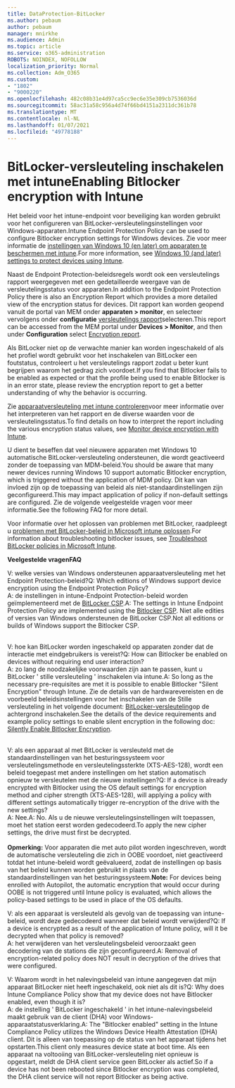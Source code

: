 ```yaml
---
title: DataProtection-BitLocker
ms.author: pebaum
author: pebaum
manager: mnirkhe
ms.audience: Admin
ms.topic: article
ms.service: o365-administration
ROBOTS: NOINDEX, NOFOLLOW
localization_priority: Normal
ms.collection: Adm_O365
ms.custom:
- "1802"
- "9000220"
ms.openlocfilehash: 482c08b31e4d97ca5cc9ec6e35e309cb7536036d
ms.sourcegitcommit: 58ac31a58c956a4d74f66bd4151a2311dc361b78
ms.translationtype: MT
ms.contentlocale: nl-NL
ms.lasthandoff: 01/07/2021
ms.locfileid: "49778188"
---
```

# <a name="enabling-bitlocker-encryption-with-intune"></a><span data-ttu-id="5041d-102">BitLocker-versleuteling inschakelen met intune</span><span class="sxs-lookup"><span data-stu-id="5041d-102">Enabling Bitlocker encryption with Intune</span></span>

<span data-ttu-id="5041d-103">Het beleid voor het intune-endpoint voor beveiliging kan worden gebruikt voor het configureren van BitLocker-versleutelingsinstellingen voor Windows-apparaten.</span><span class="sxs-lookup"><span data-stu-id="5041d-103">Intune Endpoint Protection Policy can be used to configure Bitlocker encryption settings for Windows devices.</span></span> <span data-ttu-id="5041d-104">Zie voor meer informatie de [instellingen van Windows 10 (en later) om apparaten te beschermen met intune](https://docs.microsoft.com/intune/endpoint-protection-windows-10#windows-encryption).</span><span class="sxs-lookup"><span data-stu-id="5041d-104">For more information, see [Windows 10 (and later) settings to protect devices using Intune](https://docs.microsoft.com/intune/endpoint-protection-windows-10#windows-encryption).</span></span>

<span data-ttu-id="5041d-105">Naast de Endpoint Protection-beleidsregels wordt ook een versleutelings rapport weergegeven met een gedetailleerde weergave van de versleutelingsstatus voor apparaten.</span><span class="sxs-lookup"><span data-stu-id="5041d-105">In addition to the Endpoint Protection Policy there is also an Encryption Report which provides a more detailed view of the encryption status for devices.</span></span> <span data-ttu-id="5041d-106">Dit rapport kan worden geopend vanuit de portal van MEM onder **apparaten > monitor**, en selecteer vervolgens onder **configuratie** [versleutelings rapport](https://endpoint.microsoft.com/#blade/Microsoft_Intune_DeviceSettings/DevicesMonitorMenu/encryptionReport)selecteren.</span><span class="sxs-lookup"><span data-stu-id="5041d-106">This report can be accessed from the MEM portal under **Devices > Monitor**, and then under **Configuration** select [Encryption report](https://endpoint.microsoft.com/#blade/Microsoft_Intune_DeviceSettings/DevicesMonitorMenu/encryptionReport).</span></span>

<span data-ttu-id="5041d-107">Als BitLocker niet op de verwachte manier kan worden ingeschakeld of als het profiel wordt gebruikt voor het inschakelen van BitLocker een foutstatus, controleert u het versleutelings rapport zodat u beter kunt begrijpen waarom het gedrag zich voordoet.</span><span class="sxs-lookup"><span data-stu-id="5041d-107">If you find that Bitlocker fails to be enabled as expected or that the profile being used to enable Bitlocker is in an error state, please review the encryption report to get a better understanding of why the behavior is occurring.</span></span>

<span data-ttu-id="5041d-108">Zie [apparaatversleuteling met intune controleren](https://docs.microsoft.com/mem/intune/protect/encryption-monitor)voor meer informatie over het interpreteren van het rapport en de diverse waarden voor de versleutelingsstatus.</span><span class="sxs-lookup"><span data-stu-id="5041d-108">To find details on how to interpret the report including the various encryption status values, see [Monitor device encryption with Intune](https://docs.microsoft.com/mem/intune/protect/encryption-monitor).</span></span>

<span data-ttu-id="5041d-109">U dient te beseffen dat veel nieuwere apparaten met Windows 10 automatische BitLocker-versleuteling ondersteunen, die wordt geactiveerd zonder de toepassing van MDM-beleid.</span><span class="sxs-lookup"><span data-stu-id="5041d-109">You should be aware that many newer devices running Windows 10 support automatic Bitlocker encryption, which is triggered without the application of MDM policy.</span></span> <span data-ttu-id="5041d-110">Dit kan van invloed zijn op de toepassing van beleid als niet-standaardinstellingen zijn geconfigureerd.</span><span class="sxs-lookup"><span data-stu-id="5041d-110">This may impact application of policy if non-default settings are configured.</span></span> <span data-ttu-id="5041d-111">Zie de volgende veelgestelde vragen voor meer informatie.</span><span class="sxs-lookup"><span data-stu-id="5041d-111">See the following FAQ for more detail.</span></span>

<span data-ttu-id="5041d-112">Voor informatie over het oplossen van problemen met BitLocker, raadpleegt u [problemen met BitLocker-beleid in Microsoft intune oplossen](https://docs.microsoft.com/intune/protect/troubleshoot-bitlocker-policies).</span><span class="sxs-lookup"><span data-stu-id="5041d-112">For information about troubleshooting bitlocker issues, see [Troubleshoot BitLocker policies in Microsoft Intune](https://docs.microsoft.com/intune/protect/troubleshoot-bitlocker-policies).</span></span>
 
 
<span data-ttu-id="5041d-113">**Veelgestelde vragen**</span><span class="sxs-lookup"><span data-stu-id="5041d-113">**FAQ**</span></span>

<span data-ttu-id="5041d-114">V: welke versies van Windows ondersteunen apparaatversleuteling met het Endpoint Protection-beleid?</span><span class="sxs-lookup"><span data-stu-id="5041d-114">Q: Which editions of Windows support device encryption using the Endpoint Protection Policy?</span></span><br>
<span data-ttu-id="5041d-115">A: de instellingen in intune-Endpoint Protection-beleid worden geïmplementeerd met de [BitLocker CSP](https://docs.microsoft.com/windows/client-management/mdm/bitlocker-csp).</span><span class="sxs-lookup"><span data-stu-id="5041d-115">A: The settings in Intune Endpoint Protection Policy are implemented using the [Bitlocker CSP](https://docs.microsoft.com/windows/client-management/mdm/bitlocker-csp).</span></span> <span data-ttu-id="5041d-116">Niet alle edities of versies van Windows ondersteunen de BitLocker CSP.</span><span class="sxs-lookup"><span data-stu-id="5041d-116">Not all editions or builds of Windows support the Bitlocker CSP.</span></span> <br><br>

<span data-ttu-id="5041d-117">V: hoe kan BitLocker worden ingeschakeld op apparaten zonder dat de interactie met eindgebruikers is vereist?</span><span class="sxs-lookup"><span data-stu-id="5041d-117">Q: How can Bitlocker be enabled on devices without requiring end user interaction?</span></span><br>
<span data-ttu-id="5041d-118">A: zo lang de noodzakelijke voorwaarden zijn aan te passen, kunt u BitLocker ' stille versleuteling ' inschakelen via intune.</span><span class="sxs-lookup"><span data-stu-id="5041d-118">A: So long as the necessary pre-requisites are met it is possible to enable Bitlocker "Silent Encryption" through Intune.</span></span> <span data-ttu-id="5041d-119">Zie de details van de hardwarevereisten en de voorbeeld beleidsinstellingen voor het inschakelen van de Stille versleuteling in het volgende document: [BitLocker-versleuteling](https://docs.microsoft.com/mem/intune/protect/encrypt-devices#silently-enable-bitlocker-on-devices)op de achtergrond inschakelen.</span><span class="sxs-lookup"><span data-stu-id="5041d-119">See the details of the device requirements and example policy settings to enable silent encryption in the following doc: [Silently Enable Bitlocker Encryption](https://docs.microsoft.com/mem/intune/protect/encrypt-devices#silently-enable-bitlocker-on-devices).</span></span> <br><br>

<span data-ttu-id="5041d-120">V: als een apparaat al met BitLocker is versleuteld met de standaardinstellingen van het besturingssysteem voor versleutelingsmethode en versleutelingssterkte (XTS-AES-128), wordt een beleid toegepast met andere instellingen om het station automatisch opnieuw te versleutelen met de nieuwe instellingen?</span><span class="sxs-lookup"><span data-stu-id="5041d-120">Q: If a device is already encrypted with Bitlocker using the OS default settings for encryption method and cipher strength (XTS-AES-128), will applying a policy with different settings automatically trigger re-encryption of the drive with the new settings?</span></span><br>
<span data-ttu-id="5041d-121">A: Nee.</span><span class="sxs-lookup"><span data-stu-id="5041d-121">A: No.</span></span> <span data-ttu-id="5041d-122">Als u de nieuwe versleutelingsinstellingen wilt toepassen, moet het station eerst worden gedecodeerd.</span><span class="sxs-lookup"><span data-stu-id="5041d-122">To apply the new cipher settings, the drive must first be decrypted.</span></span><br><br>
<span data-ttu-id="5041d-123">**Opmerking:** Voor apparaten die met auto pilot worden ingeschreven, wordt de automatische versleuteling die zich in OOBE voordoet, niet geactiveerd totdat het intune-beleid wordt geëvalueerd, zodat de instellingen op basis van het beleid kunnen worden gebruikt in plaats van de standaardinstellingen van het besturingssysteem.</span><span class="sxs-lookup"><span data-stu-id="5041d-123">**Note:** For devices being enrolled with Autopilot, the automatic encryption that would occur during OOBE is not triggered until Intune policy is evaluated, which allows the policy-based settings to be used in place of the OS defaults.</span></span>
 
<span data-ttu-id="5041d-124">V: als een apparaat is versleuteld als gevolg van de toepassing van intune-beleid, wordt deze gedecodeerd wanneer dat beleid wordt verwijderd?</span><span class="sxs-lookup"><span data-stu-id="5041d-124">Q: If a device is encrypted as a result of the  application of Intune policy, will it be decrypted when that policy is removed?</span></span><br>
<span data-ttu-id="5041d-125">A: het verwijderen van het versleutelingsbeleid veroorzaakt geen decodering van de stations die zijn geconfigureerd.</span><span class="sxs-lookup"><span data-stu-id="5041d-125">A: Removal of encryption-related policy does NOT result in decryption of the drives that were configured.</span></span>
 
<span data-ttu-id="5041d-126">V: Waarom wordt in het nalevingsbeleid van intune aangegeven dat mijn apparaat BitLocker niet heeft ingeschakeld, ook niet als dit is?</span><span class="sxs-lookup"><span data-stu-id="5041d-126">Q: Why does Intune Compliance Policy show that my device does not have Bitlocker enabled, even though it is?</span></span><br>
<span data-ttu-id="5041d-127">A: de instelling ' BitLocker ingeschakeld ' in het intune-nalevingsbeleid maakt gebruik van de client (DHA) voor Windows-apparaatstatusverklaring.</span><span class="sxs-lookup"><span data-stu-id="5041d-127">A: The "Bitlocker enabled" setting in the Intune Compliance Policy utilizes the Windows Device Health Attestation  (DHA) client.</span></span> <span data-ttu-id="5041d-128">Dit is alleen van toepassing op de status van het apparaat tijdens het opstarten.</span><span class="sxs-lookup"><span data-stu-id="5041d-128">This client only measures device state at boot time.</span></span> <span data-ttu-id="5041d-129">Als een apparaat na voltooiing van BitLocker-versleuteling niet opnieuw is opgestart, meldt de DHA client service geen BitLocker als actief.</span><span class="sxs-lookup"><span data-stu-id="5041d-129">So if a device has not been rebooted since Bitlocker encryption was completed, the DHA client service will not report Bitlocker as being active.</span></span>
 
 